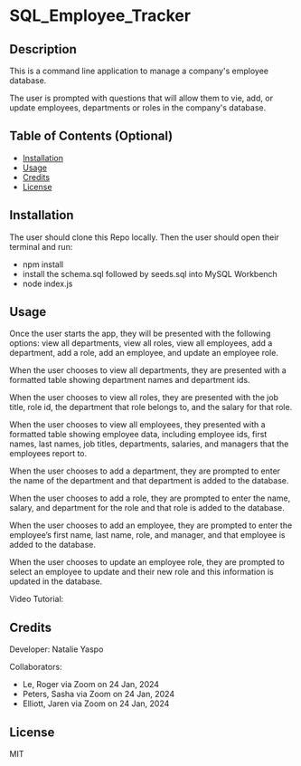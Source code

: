 # SQL_Employee_Tracker


## Description

This is a command line application to manage a company's employee database.

The user is prompted with questions that will allow them to vie, add, or update employees, departments or roles in the company's database.

## Table of Contents (Optional)

- [Installation](#installation)
- [Usage](#usage)
- [Credits](#credits)
- [License](#license)

## Installation

The user should clone this Repo locally.
Then the user should open their terminal and run:
- npm install
- install the schema.sql followed by seeds.sql into MySQL Workbench
- node index.js

## Usage

Once the user starts the app, they will be presented with the following options: view all departments, view all roles, view all employees, add a department, add a role, add an employee, and update an employee role.

When the user chooses to view all departments, they are presented with a formatted table showing department names and department ids.

When the user chooses to view all roles, they are presented with the job title, role id, the department that role belongs to, and the salary for that role.

When the user chooses to view all employees, they presented with a formatted table showing employee data, including employee ids, first names, last names, job titles, departments, salaries, and managers that the employees report to.

When the user chooses to add a department, they are prompted to enter the name of the department and that department is added to the database.

When the user chooses to add a role, they are prompted to enter the name, salary, and department for the role and that role is added to the database.

When the user chooses to add an employee, they are prompted to enter the employee’s first name, last name, role, and manager, and that employee is added to the database.

When the user chooses to update an employee role, they are prompted to select an employee to update and their new role and this information is updated in the database.

Video Tutorial: 

## Credits

Developer: Natalie Yaspo

Collaborators:
- Le, Roger via Zoom on 24 Jan, 2024
- Peters, Sasha via Zoom on 24 Jan, 2024
- Elliott, Jaren via Zoom on 24 Jan, 2024

## License

MIT